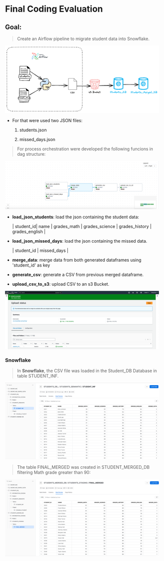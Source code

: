 # Final Coding Evaluation

## Goal:
> Create an Airflow pipeline to migrate student data into Snowflake.

![Caption](images/HCL_PRJ_SCHEMA.png)

* For that were used two JSON files:

    1. students.json

    2. missed_days.json

> For process orchestration were developed the following funcions in dag structure:

![Caption](images/DAG.png)

- **load_json_students**: load the json containing the student data:

  | student_id| name | grades_math | grades_science | grades_history | grades_english |

-  **load_json_missed_days**: load the json containing the missed data. 

    | student_id | missed_days |

- **merge_data**: merge data from both generated dataframes using 'student_id' as key

- **generate_csv**: generate a CSV from previous merged dataframe.

- **upload_csv_to_s3**: upload CSV to an s3 Bucket.

![Caption](images/s3_Bucket.png)

### Snowflake

> In **Snowflake**, the CSV file was loaded in the Student_DB Database in table STUDENT_INF.

![Caption](images/SF_Student_DB.png)

> The table FINAL_MERGED was created in STUDENT_MERGED_DB filtering Math grade greater than 90:

![Caption](images/SF_Student_M_DB.png)

